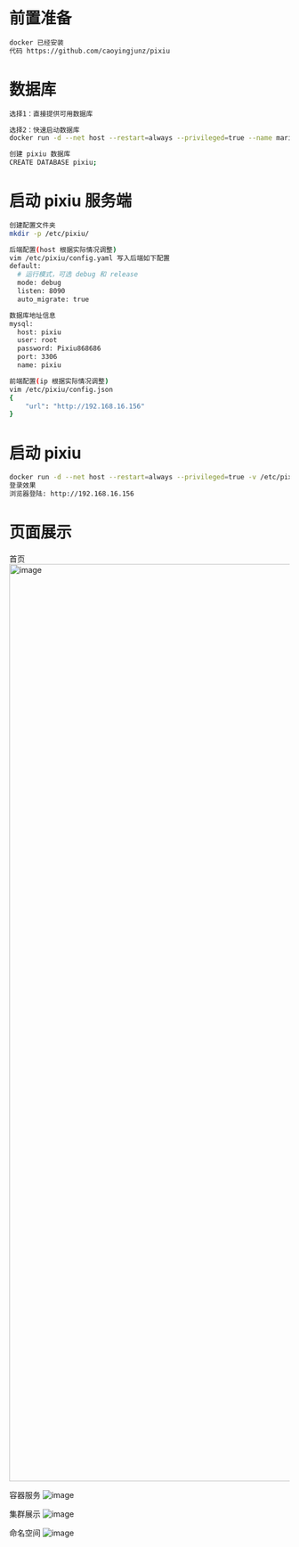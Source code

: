 # 前置准备
```bash
docker 已经安装
代码 https://github.com/caoyingjunz/pixiu
```
# 数据库
```bash
选择1：直接提供可用数据库

选择2：快速启动数据库
docker run -d --net host --restart=always --privileged=true --name mariadb -e MYSQL_ROOT_PASSWORD="Pixiu868686" harbor.cloud.pixiuio.com/pixiuio/mysql:5.7

创建 pixiu 数据库
CREATE DATABASE pixiu;
```
# 启动 pixiu 服务端
```bash
创建配置文件夹
mkdir -p /etc/pixiu/

后端配置(host 根据实际情况调整)
vim /etc/pixiu/config.yaml 写入后端如下配置
default:
  # 运行模式，可选 debug 和 release
  mode: debug
  listen: 8090
  auto_migrate: true

数据库地址信息
mysql:
  host: pixiu
  user: root
  password: Pixiu868686
  port: 3306
  name: pixiu

前端配置(ip 根据实际情况调整)
vim /etc/pixiu/config.json
{
    "url": "http://192.168.16.156"
}
```
# 启动 pixiu
```bash
docker run -d --net host --restart=always --privileged=true -v /etc/pixiu:/etc/pixiu -v /var/run/docker.sock:/var/run/docker.sock --name pixiu-aio harbor.cloud.pixiuio.com/pixiuio/pixiu-aio
登录效果
浏览器登陆: http://192.168.16.156
```
# 页面展示
首页
<img width="1647" alt="image" src="https://github.com/youdian-xiaoshuai/pixiu/assets/64686398/9fc5e005-95cd-49ee-a13c-13f22949fd74">

容器服务
![image](https://github.com/youdian-xiaoshuai/pixiu/assets/64686398/9e450085-2297-4453-80e3-40b0775796a8)

集群展示
![image](https://github.com/youdian-xiaoshuai/pixiu/assets/64686398/9d3fa88a-6da1-4d86-bfb2-0f9a50ab77d5)

命名空间
![image](https://github.com/youdian-xiaoshuai/pixiu/assets/64686398/2af3946b-4f66-4859-bee4-68589d889ef5)



